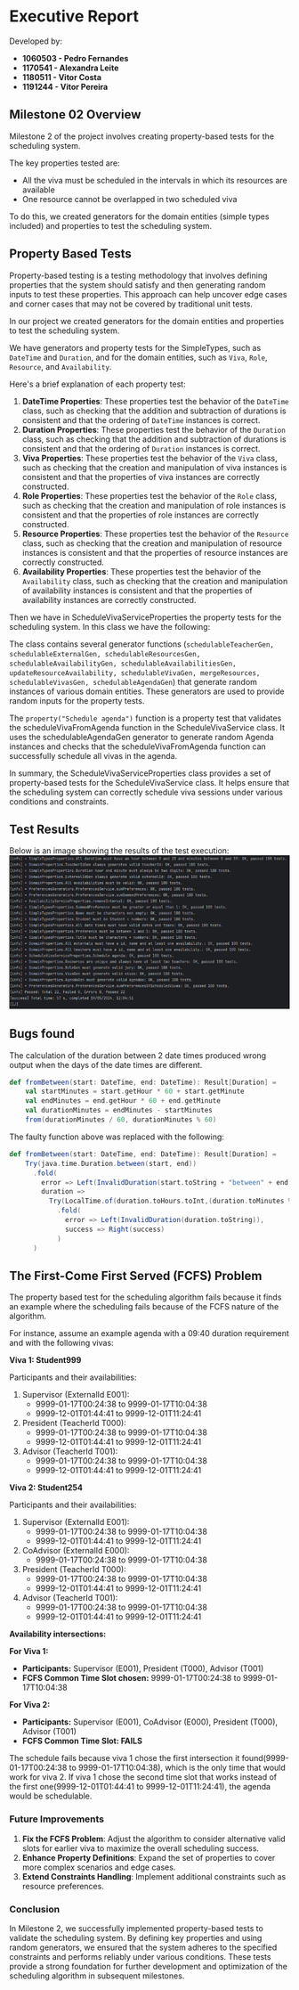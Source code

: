 # Executive Report

Developed by:

- **1060503 - Pedro Fernandes**
- **1170541 - Alexandra Leite**
- **1180511 - Vitor Costa**
- **1191244 - Vitor Pereira**

## Milestone 02 Overview

Milestone 2 of the project involves creating property-based tests for the scheduling system.

The key properties tested are:
 - All the viva must be scheduled in the intervals in which its resources are available
 - One resource cannot be overlapped in two scheduled viva

To do this, we created generators for the domain entities (simple types included) and properties to test the scheduling system.

## Property Based Tests

Property-based testing is a testing methodology that involves defining properties that the system should satisfy and then generating random inputs to test these properties. This approach can help uncover edge cases and corner cases that may not be covered by traditional unit tests.

In our project we created generators for the domain entities and properties to test the scheduling system.

We have generators and property tests for the SimpleTypes, such as `DateTime` and `Duration`, and for the domain entities, such as `Viva`, `Role`, `Resource`, and `Availability`.

Here's a brief explanation of each property test:

1. **DateTime Properties**: These properties test the behavior of the `DateTime` class, such as checking that the addition and subtraction of durations is consistent and that the ordering of `DateTime` instances is correct.
2. **Duration Properties**: These properties test the behavior of the `Duration` class, such as checking that the addition and subtraction of durations is consistent and that the ordering of `Duration` instances is correct.
3. **Viva Properties**: These properties test the behavior of the `Viva` class, such as checking that the creation and manipulation of viva instances is consistent and that the properties of viva instances are correctly constructed.
4. **Role Properties**: These properties test the behavior of the `Role` class, such as checking that the creation and manipulation of role instances is consistent and that the properties of role instances are correctly constructed.
5. **Resource Properties**: These properties test the behavior of the `Resource` class, such as checking that the creation and manipulation of resource instances is consistent and that the properties of resource instances are correctly constructed.
6. **Availability Properties**: These properties test the behavior of the `Availability` class, such as checking that the creation and manipulation of availability instances is consistent and that the properties of availability instances are correctly constructed.

Then we have in ScheduleVivaServiceProperties the property tests for the scheduling system.
In this class we have the following:

The class contains several generator functions (`schedulableTeacherGen, schedulableExternalGen, schedulableResourcesGen, schedulableAvailabilityGen, schedulableAvailabilitiesGen, updateResourceAvailability, schedulableVivaGen, mergeResources, schedulableVivasGen, schedulableAgendaGen`) that generate random instances of various domain entities. 
These generators are used to provide random inputs for the property tests.  

The `property("Schedule agenda")` function is a property test that validates the scheduleVivaFromAgenda function in the ScheduleVivaService class. It uses the schedulableAgendaGen generator to generate random Agenda instances and checks that the scheduleVivaFromAgenda function can successfully schedule all vivas in the agenda.

In summary, the ScheduleVivaServiceProperties class provides a set of property-based tests for the ScheduleVivaService class. It helps ensure that the scheduling system can correctly schedule viva sessions under various conditions and constraints.

## Test Results
Below is an image showing the results of the test execution:
![Property Tests Result](diagrams/propertyTest.png)

## Bugs found

The calculation of the duration between 2 date times produced wrong output when the days of the date times are different.
```scala
def fromBetween(start: DateTime, end: DateTime): Result[Duration] =
    val startMinutes = start.getHour * 60 + start.getMinute
    val endMinutes = end.getHour * 60 + end.getMinute
    val durationMinutes = endMinutes - startMinutes
    from(durationMinutes / 60, durationMinutes % 60)
```
The faulty function above was replaced with the following:

```scala
def fromBetween(start: DateTime, end: DateTime): Result[Duration] =
    Try(java.time.Duration.between(start, end))
      .fold(
        error => Left(InvalidDuration(start.toString + "between" + end.toString)),
        duration =>
          Try(LocalTime.of(duration.toHours.toInt,(duration.toMinutes % 60).toInt))
            .fold(
              error => Left(InvalidDuration(duration.toString)),
              success => Right(success)
            )
      )
```

## The First-Come First Served (FCFS) Problem

The property based test for the scheduling algorithm fails because it finds an example where the scheduling fails because of the FCFS nature of the algorithm.

For instance, assume an example agenda with a 09:40 duration requirement and with the following vivas: 

**Viva 1: Student999**

Participants and their availabilities:

1. Supervisor (ExternalId E001):
    * 9999-01-17T00:24:38 to 9999-01-17T10:04:38
    * 9999-12-01T01:44:41 to 9999-12-01T11:24:41
2. President (TeacherId T000):
    * 9999-01-17T00:24:38 to 9999-01-17T10:04:38
    * 9999-12-01T01:44:41 to 9999-12-01T11:24:41
3. Advisor (TeacherId T001):
    * 9999-01-17T00:24:38 to 9999-01-17T10:04:38
    * 9999-12-01T01:44:41 to 9999-12-01T11:24:41

**Viva 2: Student254**

Participants and their availabilities:

1. Supervisor (ExternalId E001):
    * 9999-01-17T00:24:38 to 9999-01-17T10:04:38
    * 9999-12-01T01:44:41 to 9999-12-01T11:24:41
2. CoAdvisor (ExternalId E000):
    * 9999-01-17T00:24:38 to 9999-01-17T10:04:38
3. President (TeacherId T000):
    * 9999-01-17T00:24:38 to 9999-01-17T10:04:38
    * 9999-12-01T01:44:41 to 9999-12-01T11:24:41
4. Advisor (TeacherId T001):
    * 9999-01-17T00:24:38 to 9999-01-17T10:04:38
    * 9999-12-01T01:44:41 to 9999-12-01T11:24:41

**Availability intersections:**

**For Viva 1:**

* **Participants:** Supervisor (E001), President (T000), Advisor (T001)
* **FCFS Common Time Slot chosen:** 9999-01-17T00:24:38 to 9999-01-17T10:04:38

**For Viva 2:**

* **Participants:** Supervisor (E001), CoAdvisor (E000), President (T000), Advisor (T001)
* **FCFS Common Time Slot:  FAILS**

The schedule fails because viva 1 chose the first intersection it found(9999-01-17T00:24:38 to 9999-01-17T10:04:38), which is the only time that would work for viva 2. If viva 1 chose the second time slot that works instead of the first one(9999-12-01T01:44:41 to 9999-12-01T11:24:41), the agenda would be schedulable.

### Future Improvements

1. **Fix the FCFS Problem**: Adjust the algorithm to consider alternative valid slots for earlier viva to maximize the overall scheduling success.
2. **Enhance Property Definitions**: Expand the set of properties to cover more complex scenarios and edge cases.
3. **Extend Constraints Handling**: Implement additional constraints such as resource preferences.

### Conclusion

In Milestone 2, we successfully implemented property-based tests to validate the scheduling system. By defining key properties and using random generators, we ensured that the system adheres to the specified constraints and performs reliably under various conditions. These tests provide a strong foundation for further development and optimization of the scheduling algorithm in subsequent milestones.
